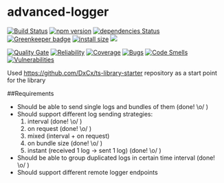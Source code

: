 # advanced-logger

[![Build Status](https://travis-ci.org/AlexeyPopovUA/universal-logger.svg?branch=master)](https://travis-ci.org/AlexeyPopovUA/universal-logger)
[![npm version](https://badge.fury.io/js/advanced-logger.svg)](https://badge.fury.io/js/advanced-logger)
[![dependencies Status](https://david-dm.org/AlexeyPopovUA/universal-logger/status.svg)](https://david-dm.org/AlexeyPopovUA/universal-logger)
[![Greenkeeper badge](https://badges.greenkeeper.io/AlexeyPopovUA/universal-logger.svg)](https://greenkeeper.io/)
[![install size](https://packagephobia.now.sh/badge?p=advanced-logger@1.0.9)](https://packagephobia.now.sh/result?p=advanced-logger@1.0.9)
[![](https://data.jsdelivr.com/v1/package/npm/advanced-logger/badge)](https://www.jsdelivr.com/package/npm/advanced-logger)

[![Quality Gate](https://sonarcloud.io/api/project_badges/measure?project=advanced-logger&metric=alert_status)](https://sonarcloud.io/dashboard/index/advanced-logger)
[![Reliability](https://sonarcloud.io/api/project_badges/measure?project=advanced-logger&metric=reliability_rating)](https://sonarcloud.io/dashboard/index/advanced-logger)
[![Coverage](https://sonarcloud.io/api/project_badges/measure?project=advanced-logger&metric=coverage)](https://sonarcloud.io/dashboard/index/advanced-logger)
[![Bugs](https://sonarcloud.io/api/project_badges/measure?project=advanced-logger&metric=bugs)](https://sonarcloud.io/dashboard/index/advanced-logger)
[![Code Smells](https://sonarcloud.io/api/project_badges/measure?project=advanced-logger&metric=code_smells)](https://sonarcloud.io/dashboard/index/advanced-logger)
[![Vulnerabilities](https://sonarcloud.io/api/project_badges/measure?project=advanced-logger&metric=vulnerabilities)](https://sonarcloud.io/dashboard/index/advanced-logger)

Used https://github.com/DxCx/ts-library-starter repository as a start point for the library

##Requirements

* Should be able to send single logs and bundles of them (done! \o/ )
* Should support different log sending strategies:
  1.  interval (done! \o/ )
  2.  on request (done! \o/ )
  3.  mixed (interval + on request)
  4.  on bundle size (done! \o/ )
  5.  instant (received 1 log -> sent 1 log) (done! \o/ )
* Should be able to group duplicated logs in certain time interval (done! \o/ )
* Should support different remote logger endpoints
